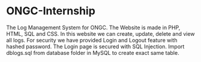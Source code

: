 # ONGC-Internship
The Log Management System for ONGC. 
The Website is made in PHP, HTML, SQL and CSS.
In this website we can create, update, delete and view all logs.
For security we have provided Login and Logout feature with hashed password. The Login page is secured with SQL Injection.
Import dblogs.sql from database folder in MySQL to create exact same table.
